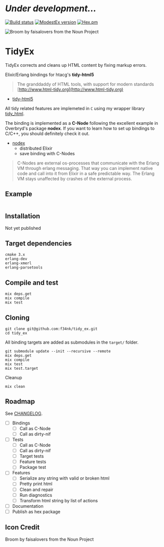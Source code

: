 # *Under development...*

[![Build status](https://travis-ci.org/f34nk/tidy_ex.svg?branch=master)](https://travis-ci.org/f34nk/tidy_ex)
[![ModestEx version](https://img.shields.io/hexpm/v/tidy_ex.svg)](https://hex.pm/packages/tidy_ex)
[![Hex.pm](https://img.shields.io/hexpm/dt/tidy_ex.svg)](https://hex.pm/packages/tidy_ex)

![Broom by faisalovers from the Noun Project](https://github.com/f34nk/tidy_ex/blob/master/tidy_ex_icon.png)

# TidyEx

TidyEx corrects and cleans up HTML content by fixing markup errors.

Elixir/Erlang bindings for htacg's **tidy-html5**

>The granddaddy of HTML tools, with support for modern standards [http://www.html-tidy.org](http://www.html-tidy.org)

- [tidy-html5](https://github.com/htacg/tidy-html5)

All tidy related features are implemeted in `C` using my wrapper library [tidy_html](https://github.com/f34nk/tidy_html).

The binding is implemented as a **C-Node** following the excellent example in Overbryd's package **nodex**. If you want to learn how to set up bindings to C/C++, you should definitely check it out.

- [nodex](https://github.com/Overbryd/nodex)
  - distributed Elixir
  - save binding with C-Nodes

>C-Nodes are external os-processes that communicate with the Erlang VM through erlang messaging. That way you can implement native code and call into it from Elixir in a safe predictable way. The Erlang VM stays unaffected by crashes of the external process.

## Example

```elixir
```

## Installation

Not yet published

## Target dependencies
```
cmake 3.x
erlang-dev
erlang-xmerl
erlang-parsetools
```
## Compile and test
```
mix deps.get
mix compile
mix test
```
## Cloning
```
git clone git@github.com:f34nk/tidy_ex.git
cd tidy_ex
```
All binding targets are added as submodules in the `target/` folder.
```
git submodule update --init --recursive --remote
mix deps.get
mix compile
mix test
mix test.target
```
Cleanup
```
mix clean
```
## Roadmap

See [CHANGELOG](https://github.com/f34nk/tidy_ex/blob/master/CHANGELOG.md).

- [ ] Bindings
  - [ ] Call as C-Node
  - [ ] Call as dirty-nif
- [ ] Tests
  - [ ] Call as C-Node
  - [ ] Call as dirty-nif
  - [ ] Target tests
  - [ ] Feature tests
  - [ ] Package test
- [ ] Features
  - [ ] Serialize any string with valid or broken html
  - [ ] Pretty print html
  - [ ] Clean and repair
  - [ ] Run diagnostics
  - [ ] Transform html string by list of actions
- [ ] Documentation
- [ ] Publish as hex package

## Icon Credit

Broom by faisalovers from the Noun Project
